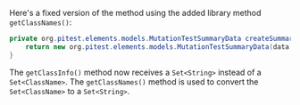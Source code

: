 Here's a fixed version of the method using the added library method `getClassNames()`:

```java
private org.pitest.elements.models.MutationTestSummaryData createSummaryData(final org.pitest.coverage.CoverageDatabase coverage, final org.pitest.mutationtest.ClassMutationResults data) {
    return new org.pitest.elements.models.MutationTestSummaryData(data.getFileName(), data.getMutations(), coverage.getClassInfo(coverage.getClassNames(java.util.Collections.singleton(data.getMutatedClass()))));
}
```

The `getClassInfo()` method now receives a `Set<String>` instead of a `Set<ClassName>`. The `getClassNames()` method is used to convert the `Set<ClassName>` to a `Set<String>`.